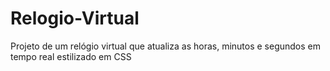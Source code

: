 # Relogio-Virtual
Projeto de um relógio virtual que atualiza as horas, minutos e segundos em tempo real estilizado em CSS
